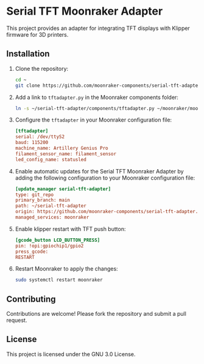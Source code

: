 # Serial TFT Moonraker Adapter

This project provides an adapter for integrating TFT displays with Klipper firmware for 3D printers.

## Installation

1. Clone the repository:
    ```sh
    cd ~
    git clone https://github.com/moonraker-components/serial-tft-adapter.git
    ```
2. Add a link to `tftadapter.py` in the Moonraker components folder:
    ```sh
    ln -s ~/serial-tft-adapter/components/tftadapter.py ~/moonraker/moonraker/components/tftadapter.py
    ```
3. Configure the `tftadapter` in your Moonraker configuration file:
    ```ini
    [tftadapter]
    serial: /dev/ttyS2
    baud: 115200
    machine_name: Artillery Genius Pro
    filament_sensor_name: filament_sensor
    led_config_name: statusled
    ```
4. Enable automatic updates for the Serial TFT Moonraker Adapter by adding the following configuration
to your Moonraker configuration file:
    ```ini
    [update_manager serial-tft-adapter]
    type: git_repo
    primary_branch: main
    path: ~/serial-tft-adapter
    origin: https://github.com/moonraker-components/serial-tft-adapter.git
    managed_services: moonraker
    ```

5. Enable klipper restart with TFT push button:
    ```ini
    [gcode_button LCD_BUTTON_PRESS]
    pin: !opi:gpiochip1/gpio2
    press_gcode:
    RESTART
    ```
6. Restart Moonraker to apply the changes:
    ```sh
    sudo systemctl restart moonraker
    ```

## Contributing

Contributions are welcome! Please fork the repository and submit a pull request.

## License

This project is licensed under the GNU 3.0 License.
